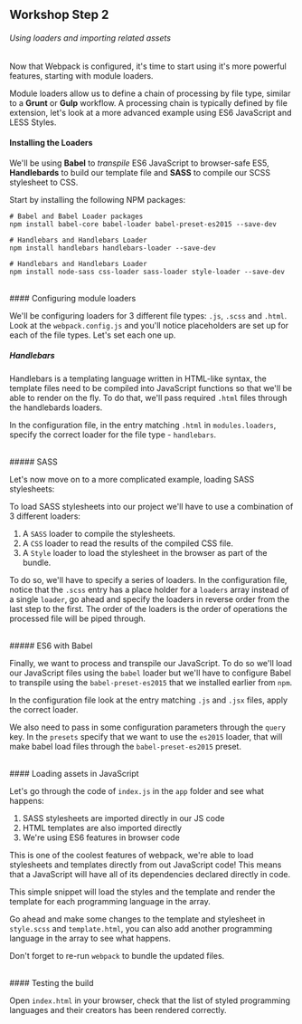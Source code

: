 ## Workshop Step 2
###### Using loaders and importing related assets

Now that Webpack is configured, it's time to start using it's more powerful features, starting with module loaders.

Module loaders allow us to define a chain of processing by file type, similar to a **Grunt** or **Gulp** workflow.
A processing chain is typically defined by file extension, let's look at a more advanced example using ES6 JavaScript and LESS Styles.


#### Installing the Loaders

We'll be using **Babel** to *transpile* ES6 JavaScript to browser-safe ES5, **Handlebards** to build our template file and **SASS** to compile our SCSS stylesheet to CSS.

Start by installing the following NPM packages:

```
# Babel and Babel Loader packages
npm install babel-core babel-loader babel-preset-es2015 --save-dev

# Handlebars and Handlebars Loader
npm install handlebars handlebars-loader --save-dev

# Handlebars and Handlebars Loader
npm install node-sass css-loader sass-loader style-loader --save-dev
```


<br/>
#### Configuring module loaders

We'll be configuring loaders for 3 different file types: `.js`, `.scss` and `.html`. Look at the `webpack.config.js` and you'll notice placeholders are set up for each of the file types. Let's set each one up.


##### Handlebars

Handlebars is a templating language written in HTML-like syntax, the template files need to be compiled into JavaScript functions so that we'll be able to render on the fly. To do that, we'll pass required `.html` files through the handlebards loaders.

In the configuration file, in the entry matching `.html` in `modules.loaders`, specify the correct loader for the file type - `handlebars`.

<br/>
##### SASS

Let's now move on to a more complicated example, loading SASS stylesheets:

To load SASS stylesheets into our project we'll have to use a combination of 3 different loaders:

1. A `SASS` loader to compile the stylesheets.
2. A `CSS` loader to read the results of the compiled CSS file.
3. A `Style` loader to load the stylesheet in the browser as part of the bundle.

To do so, we'll have to specify a series of loaders. In the configuration file, notice that the `.scss` entry has a place holder for a `loaders` array instead of a single `loader`, go ahead and specify the loaders in reverse order from the last step to the first. The order of the loaders is the order of operations the processed file will be piped through.

<br/>
##### ES6 with Babel

Finally, we want to process and transpile our JavaScript. To do so we'll load our JavaScript files using the `babel` loader but we'll have to configure Babel to transpile using the `babel-preset-es2015` that we installed earlier from `npm`.

In the configuration file look at the entry matching `.js` and `.jsx` files, apply the correct loader.

We also need to pass in some configuration parameters through the `query` key. In the `presets` specify that we want to use the `es2015` loader, that will make babel load files through the `babel-preset-es2015` preset.

<br/>
#### Loading assets in JavaScript

Let's go through the code of `index.js` in the `app` folder and see what happens:

1. SASS stylesheets are imported directly in our JS code
2. HTML templates are also imported directly
3. We're using ES6 features in browser code

This is one of the coolest features of webpack, we're able to load stylesheets and templates directly from out JavaScript code! This means that a JavaScript will have all of its dependencies declared directly in code.


This simple snippet will load the styles and the template and render the template for each programming language in the array.

Go ahead and make some changes to the template and stylesheet in `style.scss` and `template.html`, you can also add another programming language in the array to see what happens.

Don't forget to re-run `webpack` to bundle the updated files.

<br/>
#### Testing the build

Open `index.html` in your browser, check that the list of styled programming languages and their creators has been rendered correctly.
